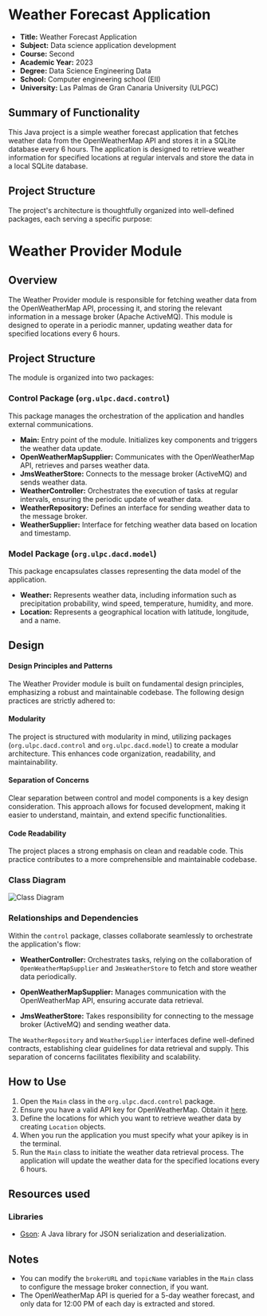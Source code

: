 # Weather Forecast Application

- **Title:** Weather Forecast Application
- **Subject:** Data science application development
- **Course:** Second
- **Academic Year:** 2023
- **Degree:** Data Science Engineering Data
- **School:** Computer engineering school (EII)
- **University:** Las Palmas de Gran Canaria University (ULPGC)

## Summary of Functionality

This Java project is a simple weather forecast application that fetches weather data from the OpenWeatherMap API and stores it in a SQLite database every 6 hours. The application is designed to retrieve weather information for specified locations at regular intervals and store the data in a local SQLite database.

## Project Structure

The project's architecture is thoughtfully organized into well-defined packages, each serving a specific purpose:

# Weather Provider Module

## Overview

The Weather Provider module is responsible for fetching weather data from the OpenWeatherMap API, processing it, and storing the relevant information in a message broker (Apache ActiveMQ). This module is designed to operate in a periodic manner, updating weather data for specified locations every 6 hours.

## Project Structure

The module is organized into two packages:

### Control Package (`org.ulpc.dacd.control`)

This package manages the orchestration of the application and handles external communications.

- **Main:** Entry point of the module. Initializes key components and triggers the weather data update.
- **OpenWeatherMapSupplier:** Communicates with the OpenWeatherMap API, retrieves and parses weather data.
- **JmsWeatherStore:** Connects to the message broker (ActiveMQ) and sends weather data.
- **WeatherController:** Orchestrates the execution of tasks at regular intervals, ensuring the periodic update of weather data.
- **WeatherRepository:** Defines an interface for sending weather data to the message broker.
- **WeatherSupplier:** Interface for fetching weather data based on location and timestamp.

### Model Package (`org.ulpc.dacd.model`)

This package encapsulates classes representing the data model of the application.

- **Weather:** Represents weather data, including information such as precipitation probability, wind speed, temperature, humidity, and more.
- **Location:** Represents a geographical location with latitude, longitude, and a name.

## Design

#### Design Principles and Patterns

The Weather Provider module is built on fundamental design principles, emphasizing a robust and maintainable codebase. The following design practices are strictly adhered to:

#### Modularity

The project is structured with modularity in mind, utilizing packages (`org.ulpc.dacd.control` and `org.ulpc.dacd.model`) to create a modular architecture. This enhances code organization, readability, and maintainability.

#### Separation of Concerns

Clear separation between control and model components is a key design consideration. This approach allows for focused development, making it easier to understand, maintain, and extend specific functionalities.

#### Code Readability

The project places a strong emphasis on clean and readable code. This practice contributes to a more comprehensible and maintainable codebase.

### Class Diagram

![Class Diagram](uml.png)

### Relationships and Dependencies

Within the `control` package, classes collaborate seamlessly to orchestrate the application's flow:

- **WeatherController:** Orchestrates tasks, relying on the collaboration of `OpenWeatherMapSupplier` and `JmsWeatherStore` to fetch and store weather data periodically.

- **OpenWeatherMapSupplier:** Manages communication with the OpenWeatherMap API, ensuring accurate data retrieval.

- **JmsWeatherStore:** Takes responsibility for connecting to the message broker (ActiveMQ) and sending weather data.

The `WeatherRepository` and `WeatherSupplier` interfaces define well-defined contracts, establishing clear guidelines for data retrieval and supply. This separation of concerns facilitates flexibility and scalability.

## How to Use

1. Open the `Main` class in the `org.ulpc.dacd.control` package.
2. Ensure you have a valid API key for OpenWeatherMap. Obtain it [here](https://openweathermap.org/appid).
3. Define the locations for which you want to retrieve weather data by creating `Location` objects.
4. When you run the application you must specify what your apikey is in the terminal.
5. Run the `Main` class to initiate the weather data retrieval process. The application will update the weather data for the specified locations every 6 hours.


## Resources used

### Libraries

- [Gson](https://github.com/google/gson): A Java library for JSON serialization and deserialization.

## Notes

- You can modify the `brokerURL` and `topicName` variables in the `Main` class to configure the message broker connection, if you want.
- The OpenWeatherMap API is queried for a 5-day weather forecast, and only data for 12:00 PM of each day is extracted and stored.

